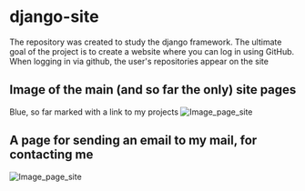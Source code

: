 # django-site
The repository was created to study the django framework. The ultimate goal of the project is to create a website where you can log in using GitHub. When logging in via github, the user's repositories appear on the site


## Image of the main (and so far the only) site pages
Blue, so far marked with a link to my projects
![Image_page_site](https://sun9-87.userapi.com/impg/hRoDxwhIzR6TEWqXSY2UjsjEVm2rwfTiABJugg/MRxot9JpuaY.jpg?size=1918x963&quality=96&sign=6049b35939f869a4ed69c049561d1f2a&type=album)

## A page for sending an email to my mail, for contacting me
![Image_page_site](https://sun9-87.userapi.com/impg/812UhsXn3E6ppSTx9vxJ1KJ515if-6dqBHPn5Q/JXd0DGmbQog.jpg?size=1918x934&quality=96&sign=6d020e4ba8662f6dd40dd3e830116108&type=album)

